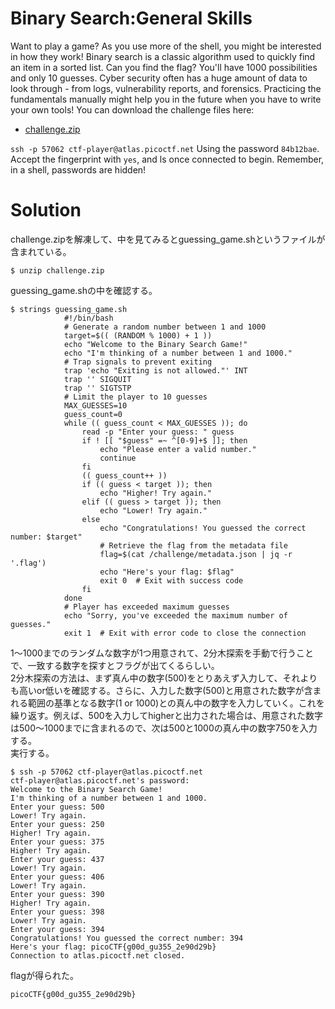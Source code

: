 # Binary Search:General Skills

Want to play a game? As you use more of the shell, you might be interested in how they work! Binary search is a classic algorithm used to quickly find an item in a sorted list. Can you find the flag? You'll have 1000 possibilities and only 10 guesses. Cyber security often has a huge amount of data to look through - from logs, vulnerability reports, and forensics. Practicing the fundamentals manually might help you in the future when you have to write your own tools! You can download the challenge files here:
* [challenge.zip](challenge.zip)

`ssh -p 57062 ctf-player@atlas.picoctf.net`
Using the password `84b12bae`. Accept the fingerprint with `yes`, and ls once connected to begin. Remember, in a shell, passwords are hidden!

# Solution

challenge.zipを解凍して、中を見てみるとguessing_game.shというファイルが含まれている。
```
$ unzip challenge.zip
```
guessing_game.shの中を確認する。
```
$ strings guessing_game.sh 
            #!/bin/bash
            # Generate a random number between 1 and 1000
            target=$(( (RANDOM % 1000) + 1 ))
            echo "Welcome to the Binary Search Game!"
            echo "I'm thinking of a number between 1 and 1000."
            # Trap signals to prevent exiting
            trap 'echo "Exiting is not allowed."' INT
            trap '' SIGQUIT
            trap '' SIGTSTP
            # Limit the player to 10 guesses
            MAX_GUESSES=10
            guess_count=0
            while (( guess_count < MAX_GUESSES )); do
                read -p "Enter your guess: " guess
                if ! [[ "$guess" =~ ^[0-9]+$ ]]; then
                    echo "Please enter a valid number."
                    continue
                fi
                (( guess_count++ ))
                if (( guess < target )); then
                    echo "Higher! Try again."
                elif (( guess > target )); then
                    echo "Lower! Try again."
                else
                    echo "Congratulations! You guessed the correct number: $target"
                    # Retrieve the flag from the metadata file
                    flag=$(cat /challenge/metadata.json | jq -r '.flag')
                    echo "Here's your flag: $flag"
                    exit 0  # Exit with success code
                fi
            done
            # Player has exceeded maximum guesses
            echo "Sorry, you've exceeded the maximum number of guesses."
            exit 1  # Exit with error code to close the connection
```
1～1000までのランダムな数字が1つ用意されて、2分木探索を手動で行うことで、一致する数字を探すとフラグが出てくるらしい。  
2分木探索の方法は、まず真ん中の数字(500)をとりあえず入力して、それよりも高いor低いを確認する。さらに、入力した数字(500)と用意された数字が含まれる範囲の基準となる数字(1 or 1000)との真ん中の数字を入力していく。これを繰り返す。例えば、500を入力してhigherと出力された場合は、用意された数字は500～1000までに含まれるので、次は500と1000の真ん中の数字750を入力する。  
実行する。
```
$ ssh -p 57062 ctf-player@atlas.picoctf.net
ctf-player@atlas.picoctf.net's password: 
Welcome to the Binary Search Game!
I'm thinking of a number between 1 and 1000.
Enter your guess: 500
Lower! Try again.
Enter your guess: 250
Higher! Try again.
Enter your guess: 375
Higher! Try again.
Enter your guess: 437
Lower! Try again.
Enter your guess: 406
Lower! Try again.
Enter your guess: 390
Higher! Try again.
Enter your guess: 398
Lower! Try again.
Enter your guess: 394 
Congratulations! You guessed the correct number: 394
Here's your flag: picoCTF{g00d_gu355_2e90d29b}
Connection to atlas.picoctf.net closed.
```
flagが得られた。

`picoCTF{g00d_gu355_2e90d29b}`
